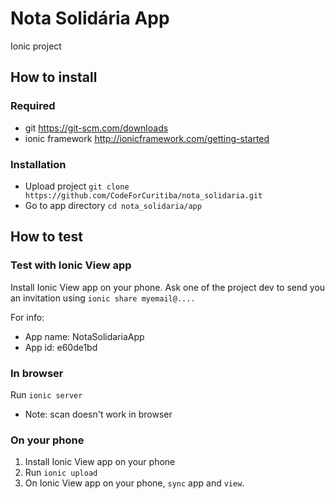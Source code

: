 # Nota Solidária App
Ionic project

## How to install

### Required

- git https://git-scm.com/downloads
- ionic framework http://ionicframework.com/getting-started

### Installation

- Upload project `git clone https://github.com/CodeForCuritiba/nota_solidaria.git`
- Go to app directory `cd nota_solidaria/app`


## How to test

### Test with Ionic View app

Install Ionic View app on your phone.
Ask one of the project dev to send you an invitation using `ionic share myemail@....`

For info:

- App name: NotaSolidariaApp
- App id: e60de1bd

### In browser

Run `ionic server`

* Note: scan doesn't work in browser

### On your phone

1. Install Ionic View app on your phone
2. Run `ionic upload`
3. On Ionic View app on your phone, `sync` app and `view`.
